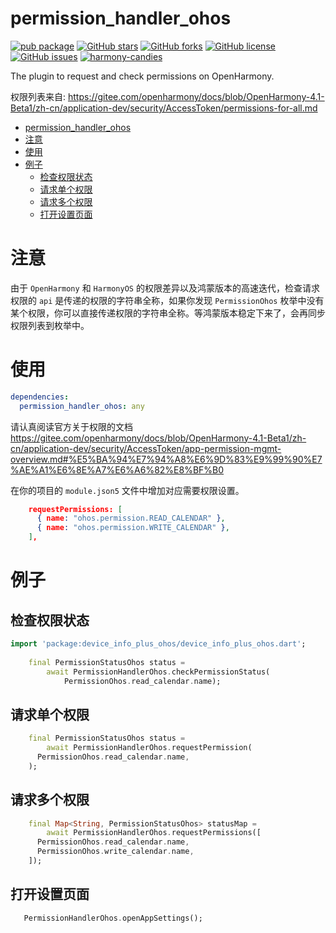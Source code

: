 # permission_handler_ohos

[![pub package](https://img.shields.io/pub/v/permission_handler_ohos.svg)](https://pub.dartlang.org/packages/permission_handler_ohos) [![GitHub stars](https://img.shields.io/github/stars/harmonycandies/permission_handler_ohos)](https://github.com/harmonycandies/permission_handler_ohos/stargazers) [![GitHub forks](https://img.shields.io/github/forks/harmonycandies/permission_handler_ohos)](https://github.com/harmonycandies/permission_handler_ohos/network) [![GitHub license](https://img.shields.io/github/license/harmonycandies/permission_handler_ohos)](https://github.com/harmonycandies/permission_handler_ohos/blob/master/LICENSE) [![GitHub issues](https://img.shields.io/github/issues/harmonycandies/permission_handler_ohos)](https://github.com/harmonycandies/permission_handler_ohos/issues) <a target="_blank" href="https://qm.qq.com/q/ajfsyk2RcA"><img border="0" src="https://pub.idqqimg.com/wpa/images/group.png" alt="harmony-candies" title="harmony-candies"></a>

The plugin to request and check permissions on OpenHarmony.

权限列表来自: https://gitee.com/openharmony/docs/blob/OpenHarmony-4.1-Beta1/zh-cn/application-dev/security/AccessToken/permissions-for-all.md

- [permission\_handler\_ohos](#permission_handler_ohos)
- [注意](#注意)
- [使用](#使用)
- [例子](#例子)
  - [检查权限状态](#检查权限状态)
  - [请求单个权限](#请求单个权限)
  - [请求多个权限](#请求多个权限)
  - [打开设置页面](#打开设置页面)

# 注意

由于 `OpenHarmony` 和 `HarmonyOS` 的权限差异以及鸿蒙版本的高速迭代，检查请求权限的 `api` 是传递的权限的字符串全称，如果你发现 `PermissionOhos` 枚举中没有某个权限，你可以直接传递权限的字符串全称。等鸿蒙版本稳定下来了，会再同步权限列表到枚举中。

# 使用

```yaml
dependencies:
  permission_handler_ohos: any
```

请认真阅读官方关于权限的文档 https://gitee.com/openharmony/docs/blob/OpenHarmony-4.1-Beta1/zh-cn/application-dev/security/AccessToken/app-permission-mgmt-overview.md#%E5%BA%94%E7%94%A8%E6%9D%83%E9%99%90%E7%AE%A1%E6%8E%A7%E6%A6%82%E8%BF%B0

在你的项目的 `module.json5` 文件中增加对应需要权限设置。

```json
    requestPermissions: [
      { name: "ohos.permission.READ_CALENDAR" },
      { name: "ohos.permission.WRITE_CALENDAR" },
    ],
```


# 例子

## 检查权限状态

```dart
import 'package:device_info_plus_ohos/device_info_plus_ohos.dart';
 
    final PermissionStatusOhos status =
        await PermissionHandlerOhos.checkPermissionStatus(
            PermissionOhos.read_calendar.name);      
```

## 请求单个权限

```dart
    final PermissionStatusOhos status =
        await PermissionHandlerOhos.requestPermission(
      PermissionOhos.read_calendar.name,
    );
```


## 请求多个权限

```dart
    final Map<String, PermissionStatusOhos> statusMap =
        await PermissionHandlerOhos.requestPermissions([
      PermissionOhos.read_calendar.name,
      PermissionOhos.write_calendar.name,
    ]);
```


## 打开设置页面

```dart
   PermissionHandlerOhos.openAppSettings();
```

